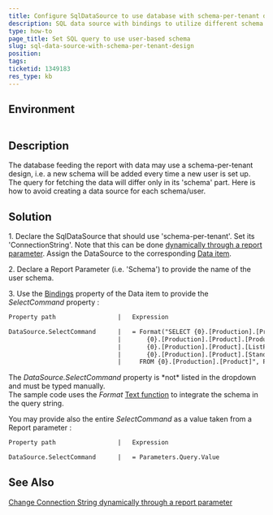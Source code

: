 ```yaml
---
title: Configure SqlDataSource to use database with schema-per-tenant design
description: SQL data source with bindings to utilize different schema for each user according to report parameter
type: how-to
page_title: Set SQL query to use user-based schema
slug: sql-data-source-with-schema-per-tenant-design
position: 
tags: 
ticketid: 1349183
res_type: kb
---
```


## Environment
<table>
</table>


## Description
The database feeding the report with data may use a schema-per-tenant design, i.e. a new schema will be added every time a new user is set up. The query for fetching the data will differ only in its 'schema' part. Here is how to avoid creating a data source for each schema/user.

## Solution
1\. Declare the SqlDataSource that should use 'schema-per-tenant'. Set its 'ConnectionString'. Note that this can be done [dynamically through a report parameter](https://docs.telerik.com/reporting/knowledge-base/how-to-pass-connectionstring-to-report-dynamically-through-report-parameter). Assign the DataSource to the corresponding [Data item](https://docs.telerik.com/reporting/data-items).  

2\. Declare a Report Parameter (i.e. 'Schema') to provide the name of the user schema.  

3\. Use the [Bindings](https://docs.telerik.com/reporting/expressions-bindings) property of the Data item to provide the _SelectCommand_ property :  
  

```XML
Property path                 |   Expression

DataSource.SelectCommand      |   = Format("SELECT {0}.[Production].[Product].[Name],
                              |       {0}.[Production].[Product].[ProductNumber],
                              |       {0}.[Production].[Product].[ListPrice],
                              |       {0}.[Production].[Product].[StandardCost]
                              |     FROM {0}.[Production].[Product]", Parameters.Schema.Value)
```
  
The _DataSource.SelectCommand_ property is \*not\* listed in the dropdown and must be typed manually.  
The sample code uses the _Format_ [Text function](https://docs.telerik.com/reporting/expressions-text-functions) to integrate the schema in the query string. 

You may provide also the entire _SelectCommand_ as a value taken from a Report parameter :

```XML
Property path                 |   Expression

DataSource.SelectCommand      |   = Parameters.Query.Value
```
## See Also
[Change Connection String dynamically through a report parameter](https://docs.telerik.com/reporting/knowledge-base/how-to-pass-connectionstring-to-report-dynamically-through-report-parameter)
